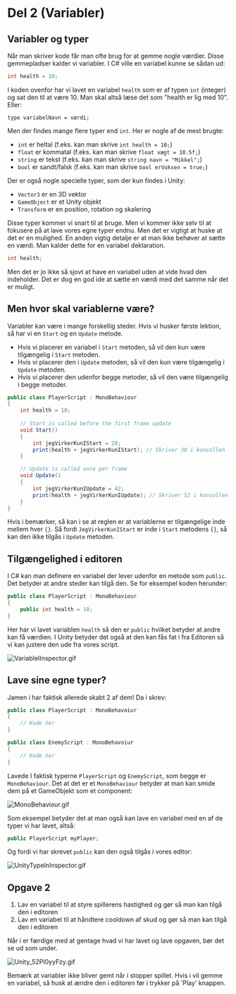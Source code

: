 # Del 2 (Variabler)

## Variabler og typer
Når man skriver kode får man ofte brug for at gemme nogle værdier. Disse gemmepladser kalder vi variabler.
I C# ville en variabel kunne se sådan ud:
```C#
int health = 10;
```
I koden ovenfor har vi lavet en variabel `health` som er af typen `int` (integer) og sat den til at være 10.
Man skal altså læse det som "health er lig med 10". Eller:
```
type variabelNavn = værdi;
```

Men der findes mange flere typer end `int`. Her er nogle af de mest brugte:
- `int` er heltal (f.eks. kan man skrive `int health = 10;`)
- `float` er kommatal (f.eks. kan man skrive `float vægt = 10.5f;`)
- `string` er tekst (f.eks. kan man skrive `string navn = "Mikkel";`)
- `bool` er sandt/falsk (f.eks. kan man skrive `bool erVoksen = true;`)

Der er også nogle specielle typer, som der kun findes i Unity:
- `Vector3` er en 3D vektor
- `GameObject` er et Unity objekt
- `Transform` er en position, rotation og skalering

Disse typer kommer vi snart til at bruge. Men vi kommer ikke selv til at fokusere på at lave vores egne typer endnu. Men det er vigtigt at huske at det er en mulighed.
En anden vigtig detalje er at man ikke behøver at sætte en værdi. Man kalder dette for en variabel deklaration.
```C#
int health;
```
Men det er jo ikke så sjovt at have en variabel uden at vide hvad den indeholder. Det er dog en god ide at sætte en værdi med det samme når det er muligt. 

## Men hvor skal variablerne være?

Variabler kan være i mange forskellig steder. Hvis vi husker første lektion, så har vi en `Start` og en `Update` metode.
- Hvis vi placerer en variabel i `Start` metoden, så vil den kun være tilgængelig i `Start` metoden. 
- Hvis vi placerer den i `Update` metoden, så vil den kun være tilgængelig i `Update` metoden.
- Hvis vi placerer den udenfor begge metoder, så vil den være tilgængelig i begge metoder.

```C#
public class PlayerScript : MonoBehaviour
{
    int health = 10;
    
    // Start is called before the first frame update
    void Start()
    {
        int jegVirkerKunIStart = 20;
        print(health + jegVirkerKunIStart); // Skriver 30 i konsollen
    }

    // Update is called once per frame
    void Update()
    {
        int jegVirkerKunIUpdate = 42;
        print(health + jegVirkerKunIUpdate); // Skriver 52 i konsollen
    }
}
```

Hvis i bemærker, så kan i se at reglen er at variablerne er tilgængelige inde mellem hver `{}`. Så fordi `JegVirkerKunIStart` er inde i `Start` metodens `{}`, så kan den ikke tilgås i `Update` metoden.

## Tilgængelighed i editoren
I C# kan man definere en variabel der lever udenfor en metode som `public`. Det betyder at andre steder kan tilgå den. Se for eksempel koden herunder:
```C#
public class PlayerScript : MonoBehaviour
{
    public int health = 10;
}
```
Her har vi lavet variablen `health` så den er `public` hvilket betyder at andre kan få værdien. I Unity betyder det også at den kan fås fat i fra Editoren så vi kan justere den ude fra vores script.

![VariableIInspector.gif](VariableIInspector.gif)

## Lave sine egne typer?

Jamen i har faktisk allerede skabt 2 af dem!
Da i skrev:
```C#
public class PlayerScript : MonoBehavoiur 
{
    // Kode her
}

public class EnemyScript : MonoBehavoiur 
{
    // Kode her
}
```

Lavede I faktisk typerne `PlayerScript` og `EnemyScript`, som begge er `MonoBehaviour`. 
Det at det er et `MonoBehaviour` betyder at man kan smide dem på et GameObjekt som et component:

![MonoBehaviour.gif](MonoBehaviour.gif)

Som eksempel betyder det at man også kan lave en variabel med en af de typer vi har lavet, altså:
```C#
public PlayerScript myPlayer;
```
Og fordi vi har skrevet `public` kan den også tilgås i vores editor:

![UnityTypeInInspector.gif](UnityTypeInInspector.gif)

## Opgave 2
1. Lav en variabel til at styre spillerens hastighed og gør så man kan tilgå den i editoren
2. Lav en variabel til at håndtere cooldown af skud og gør så man kan tilgå den i editoren

Når i er færdige med at gentage hvad vi har lavet og lave opgaven, bør det se ud som under.

![Unity_52PI0yyFzy.gif](Unity_52PI0yyFzy.gif)

<note>
Bemærk at variabler ikke bliver gemt når i stopper spillet. Hvis i vil gemme en variabel, så husk at ændre den i editoren før i trykker på 'Play' knappen.
</note>
